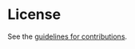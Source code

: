 # License

See the
[guidelines for contributions](https://github.com/ietf-wg-ppm/draft-ietf-ppm-dap-taskprov/blob/main/CONTRIBUTING.md).
